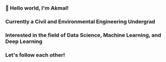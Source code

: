 ### 👋 Hello world, I'm Akmal!
### Currently a Civil and Environmental Engineering Undergrad
### Interested in the field of Data Science, Machine Learning, and Deep Learning
### Let's follow each other!
